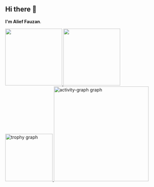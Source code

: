 ## Hi there 👋

**I'm Alief Fauzan**.<br>

<p align="left">
<a href="https://github.com/aliefauzan">
  <img height="180em" src="https://github-readme-stats-eight-theta.vercel.app/api?username=aliefauzan&show_icons=true&theme=algolia&include_all_commits=true&count_private=true"/>
  <img height="180em" src="https://github-readme-stats-eight-theta.vercel.app/api/top-langs/?username=aliefauzan&layout=compact&layout=compact&theme=algolia"/>
  <img src="https://github-profile-trophy.vercel.app?username=aliefauzan&theme=tokyonight&column=-1&no-frame=true&row=1&margin-w=8&margin-h=8&no-bg=false&no-frame=false&order=4" height="150" alt="trophy graph"  />
  <img src="https://github-readme-activity-graph.vercel.app/graph?username=aliefauzan&radius=16&hide_border=true&theme=tokyo-night&area=true&order=5" height="300" alt="activity-graph graph"  />

</a>
</p>
<!--
**aliefauzan/aliefauzan** is a ✨ _special_ ✨ repository because its `README.md` (this file) appears on your GitHub profile.

Here are some ideas to get you started:

- 🔭 I’m currently working on ...
- 🌱 I’m currently learning ...
- 👯 I’m looking to collaborate on ...
- 🤔 I’m looking for help with ...
- 💬 Ask me about ...
- 📫 How to reach me: ...
- 😄 Pronouns: ...
- ⚡ Fun fact: ...
-->

